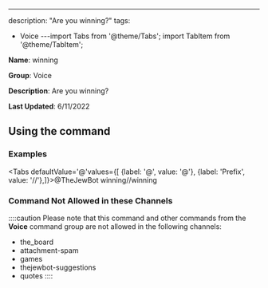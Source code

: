 ---
description: "Are you winning?"
tags:
  - Voice
---import Tabs from '@theme/Tabs';
import TabItem from '@theme/TabItem';

**Name**: winning

**Group**: Voice

**Description**: Are you winning?

**Last Updated**: 6/11/2022

## Using the command

### Examples
<Tabs defaultValue='@'values={[ {label: '@', value: '@'}, {label: 'Prefix', value: '//'},]}><TabItem value='@'>@TheJewBot winning</TabItem><TabItem value='//'>//winning</TabItem></Tabs>

### Command Not Allowed in these Channels
::::caution Please note that this command and other commands from the **Voice** command group are not allowed in the following channels:
- the_board
- attachment-spam
- games
- thejewbot-suggestions
- quotes
::::